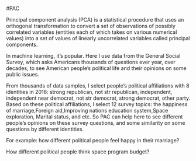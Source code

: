#PAC

Principal component analysis (PCA) is a statistical procedure that uses an orthogonal transformation to convert a set of observations of possibly correlated variables (entities each of which takes on various numerical values) into a set of values of linearly uncorrelated variables called principal components.

In machine learning, it’s popular. Here I use data from the General Social Survey, which asks Americans thousands of questions ever year, over decades, to see American people’s political life and their opinions on some public issues.

From thousands of data samples, I select people’s political affiliations with 8 identities in 2016: strong republican, not str republican, independent, independent near democrat, not str democrat, strong democrat, other party.
Based on these political affiliations, l select 12 survey topics: the happiness of marriage,Foreign aid,Improving nations education system,Space exploration, Marital status, and etc.
So PAC can help here to see different people’s opinions on these survey questions, and some similarity on some questions by different identities.

For example: how different political people feel happy in their marriage?

How different political people think space program budget?

